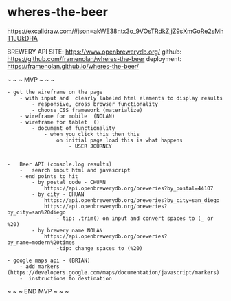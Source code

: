 # wheres-the-beer
https://excalidraw.com/#json=akWE38ntx3o_9VOsTRdkZ,jZ9sXmGoRe2sMhT1JUkDHA

BREWERY API SITE: https://www.openbrewerydb.org/
github: https://github.com/framenolan/wheres-the-beer
deployment: https://framenolan.github.io/wheres-the-beer/

~ ~ ~ MVP ~ ~ ~

    - get the wireframe on the page
        - with input and  clearly labeled html elements to display results 
            - responsive, cross browser functionality
            - choose CSS framework (materialize)
        - wireframe for mobile  (NOLAN)
        - wireframe for tablet  ()
            - document of functionality
                - when you click this then this 
                    on initial page load this is what happens
                        - USER JOURNEY


    -   Beer API (console.log results)
        -   search input html and javascript
        - end points to hit
            - by postal code - CHUAN
                https://api.openbrewerydb.org/breweries?by_postal=44107 
            - by city - CHUAN
                https://api.openbrewerydb.org/breweries?by_city=san_diego
                https://api.openbrewerydb.org/breweries?by_city=san%20diego
                    - tip: .trim() on input and convert spaces to (_ or %20)
            - by brewery name NOLAN
                https://api.openbrewerydb.org/breweries?by_name=modern%20times
                    -tip: change spaces to (%20)

    - google maps api - (BRIAN)
        - add markers (https://developers.google.com/maps/documentation/javascript/markers)
        -  instructions to destination

~ ~ ~ END MVP ~ ~ ~